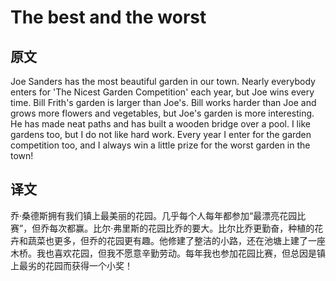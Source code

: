 # The best and the worst

## 原文

Joe Sanders has the most beautiful garden in our town. Nearly everybody enters for 'The Nicest Garden Competition' each year, but Joe wins every time. Bill Frith's garden is larger than Joe's. Bill works harder than Joe and grows more flowers and vegetables, but Joe's garden is more interesting. He has made neat paths and has built a wooden bridge over a pool. I like gardens too, but I do not like hard work. Every year I enter for the garden competition too, and I always win a little prize for the worst garden in the town!

## 译文

乔·桑德斯拥有我们镇上最美丽的花园。几乎每个人每年都参加“最漂亮花园比赛”，但乔每次都赢。比尔·弗里斯的花园比乔的要大。比尔比乔更勤奋，种植的花卉和蔬菜也更多，但乔的花园更有趣。他修建了整洁的小路，还在池塘上建了一座木桥。我也喜欢花园，但我不愿意辛勤劳动。每年我也参加花园比赛，但总因是镇上最劣的花园而获得一个小奖！
